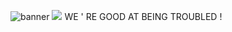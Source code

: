 ![banner](https://i.postimg.cc/kMxT0X9M/image-2025-01-14-175917460.png)
![](https://i.postimg.cc/Hs31CtHL/image-2025-01-14-180258624.png) WE ' RE GOOD AT BEING TROUBLED !
